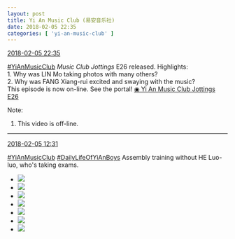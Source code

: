 ```yaml
---
layout: post
title: Yi An Music Club (易安音乐社)
date: 2018-02-05 22:35
categories: [ 'yi-an-music-club' ]
---
```


<div class="weibo-info">
  <a href="https://weibo.com/6094546964/G1L63ePf8">2018-02-05 22:35</a>
</div>

[#YiAnMusicClub](https://weibo.com/p/100808beae2e3e05b17b64f63ebedca39f19b2/super_index) *Music Club Jottings* E26 released. Highlights:  
1\. Why was LIN Mo taking photos with many others?  
2\. Why was FANG Xiang-rui excited and swaying with the music?  
This episode is now on-line. See the portal! [◉ Yi An Music Club Jottings E26](https://www.bilibili.com/video/av19176743/)

<!-- more -->

Note:
1. This video is off-line.

---

<div class="weibo-info">
  <a href="https://weibo.com/6094546964/G1H8RBYiB">2018-02-05 12:31</a>
</div>

[#YiAnMusicClub](https://weibo.com/p/100808beae2e3e05b17b64f63ebedca39f19b2/super_index) [#DailyLifeOfYiAnBoys](https://weibo.com/p/100808bf13d14673176f6dffac5481debd621e) Assembly training without HE Luo-luo, who's taking exams.

<ul class="weibo-pic-list-3">
  <li class="weibo-pic">
    <a href="//wx2.sinaimg.cn/mw690/006Es64Aly1fo5gm8cvzrj32kw3vb7wn.jpg"><img src="//wx2.sinaimg.cn/thumb150/006Es64Aly1fo5gm8cvzrj32kw3vb7wn.jpg"/></a>
  </li>
  <li class="weibo-pic">
    <a href="//wx1.sinaimg.cn/mw690/006Es64Aly1fo5gm4gpnbj32kw3vcqv6.jpg"><img src="//wx1.sinaimg.cn/thumb150/006Es64Aly1fo5gm4gpnbj32kw3vcqv6.jpg"/></a>
  </li>
  <li class="weibo-pic">
    <a href="//wx1.sinaimg.cn/mw690/006Es64Aly1fo5gmaugu1j32kw3vc1ky.jpg"><img src="//wx1.sinaimg.cn/thumb150/006Es64Aly1fo5gmaugu1j32kw3vc1ky.jpg"/></a>
  </li>
  <li class="weibo-pic">
    <a href="//wx2.sinaimg.cn/mw690/006Es64Aly1fo5gmd78oij32bw3huhdt.jpg"><img src="//wx2.sinaimg.cn/thumb150/006Es64Aly1fo5gmd78oij32bw3huhdt.jpg"/></a>
  </li>
  <li class="weibo-pic">
    <a href="//wx3.sinaimg.cn/mw690/006Es64Aly1fo5gm9nkhej31x42vnkhq.jpg"><img src="//wx3.sinaimg.cn/thumb150/006Es64Aly1fo5gm9nkhej31x42vnkhq.jpg"/></a>
  </li>
  <li class="weibo-pic">
    <a href="//wx2.sinaimg.cn/mw690/006Es64Aly1fo5gme0qhej323k35c7wh.jpg"><img src="//wx2.sinaimg.cn/thumb150/006Es64Aly1fo5gme0qhej323k35c7wh.jpg"/></a>
  </li>
  <li class="weibo-pic">
    <a href="//wx4.sinaimg.cn/mw690/006Es64Aly1fo5gmqpm05j31nz2dl1l4.jpg"><img src="//wx4.sinaimg.cn/thumb150/006Es64Aly1fo5gmqpm05j31nz2dl1l4.jpg"/></a>
  </li>
</ul>
